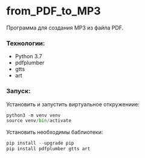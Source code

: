 # from_PDF_to_MP3

Программа для создания MP3 из файла PDF.

### Технологии:

* Python 3.7
* pdfplumber
* gtts
* art

### Запуск:

Установить и запустить виртуальное откружениие:

```python
python3 -m venv venv
source venv/bin/activate
```

Установить необходимы баблиотеки:

```python
pip install --upgrade pip
pip install pdfplumber gtts art
```
